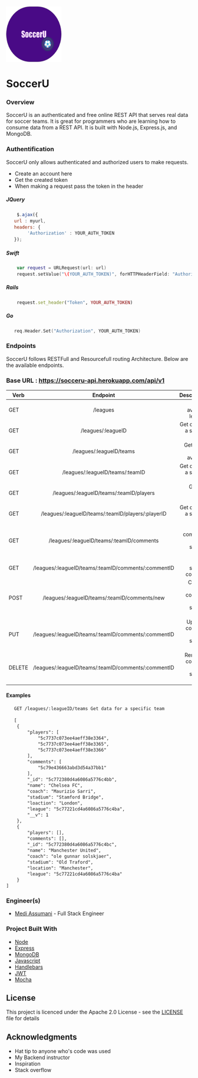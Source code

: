 <img src= "../assets/soccerULogo.png" width = 150 height = 150></img>
# SoccerU

### Overview
SoccerU is an authenticated and free online REST API that serves real data for soccer teams. It is great for programmers who are learning how to consume data from a REST API. It is built with Node.js, Express.js, and MongoDB.


### Authentification
SoccerU only allows authenticated and authorized users to make requests.
* Create an account here
* Get the created token
* When making a request pass the token in the header

##### JQuery
``` javascript
    $.ajax({
   url : myurl,
   headers: {
        'Authorization' : YOUR_AUTH_TOKEN
   });
```

##### Swift
``` swift
    var request = URLRequest(url: url)
    request.setValue("\(YOUR_AUTH_TOKEN)", forHTTPHeaderField: "Authorization")
```

##### Rails
``` ruby
    request.set_header("Token", YOUR_AUTH_TOKEN)
```

##### Go
``` go
   req.Header.Set("Authorization", YOUR_AUTH_TOKEN)
```

### Endpoints

SoccerU follows RESTFull and Resourcefull routing Architecture. Below are the available endpoints.

### Base URL : https://socceru-api.herokuapp.com/api/v1

|       Verb          |      Endpoint        |      Description                           |
| -------------       |:--------------------:| ------------------------------------------:|
| GET                 | /leagues                       |Get all available leagues         |
| GET                 | /leagues/:leagueID             |Get data for a specific league    |
| GET                 | /leagues/:leagueID/teams       |Get all the teams available       |
| GET                 | /leagues/:leagueID/teams/:teamID|Get data for a specific team    |
| GET                 | /leagues/:leagueID/teams/:teamID/players|Get all a team's roster |
| GET                 | /leagues/:leagueID/teams/:teamID/players/:playerID|Get data for a specific player |
| GET                 | /leagues/:leagueID/teams/:teamID/comments|Get all comments for a specific team |
| GET                 | /leagues/:leagueID/teams/:teamID/comments/:commentID|Get  a specific comment |
| POST                | /leagues/:leagueID/teams/:teamID/comments/new|Create a new comment for a specific team |
| PUT                 | /leagues/:leagueID/teams/:teamID/comments/:commentID|Update a comment for a specific team|
| DELETE              | /leagues/:leagueID/teams/:teamID/comments/:commentID|Remove a comment from a specific team |

#### Examples 

```
   GET /leagues/:leagueID/teams Get data for a specific team

   [
    {
        "players": [
            "5c7737c073ee4aeff38e3364",
            "5c7737c073ee4aeff38e3365",
            "5c7737c073ee4aeff38e3366"
        ],
        "comments": [
            "5c79e436663abd3d54a37bb1"
        ],
        "_id": "5c772380d4a6086a5776c4bb",
        "name": "Chelsea FC",
        "coach": "Maurizio Sarri",
        "stadium": "Stamford Bridge",
        "loaction": "London",
        "league": "5c77221cd4a6086a5776c4ba",
        "__v": 1
    },
    {
        "players": [],
        "comments": [],
        "_id": "5c772380d4a6086a5776c4bc",
        "name": "Manchester United",
        "coach": "ole gunnar solskjaer",
        "stadium": "Old Traford",
        "location": "Manchester",
        "league": "5c77221cd4a6086a5776c4ba"
    }
]
```

### Engineer(s)

* <a href="https://github.com/MediBoss">Medi Assumani</a> - Full Stack Engineer

### Project Built With

* [Node](https://nodejs.org/en/)
* [Express](https://expressjs.com/)
* [MongoDB](https://www.mongodb.com/)
* [Javascript](https://developer.mozilla.org/en-US/docs/Web/JavaScript)
* [Handlebars](https://handlebarsjs.com/)
* [JWT](https://jwt.io/introduction/)
* [Mocha](https://mochajs.org/)


## License

This project is licenced under the Apache 2.0 License - see the <a href="https://github.com/MediBoss/Lofti/blob/master/LICENSE">LICENSE</a> file for details

## Acknowledgments

* Hat tip to anyone who's code was used
* My Backend instructor
* Inspiration
* Stack overflow
